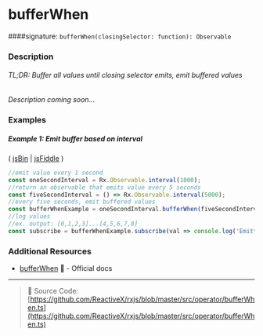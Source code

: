 # bufferWhen
####signature: `bufferWhen(closingSelector: function): Observable`

### Description

###### TL;DR: Buffer all values until closing selector emits, emit buffered values

*Description coming soon...*

### Examples

##### Example 1: Emit buffer based on interval

( [jsBin](http://jsbin.com/vugerupube/1/edit?js,console) | [jsFiddle](https://jsfiddle.net/btroncone/nr9agfuL/) )

```js
//emit value every 1 second
const oneSecondInterval = Rx.Observable.interval(1000);
//return an observable that emits value every 5 seconds
const fiveSecondInterval = () => Rx.Observable.interval(5000);
//every five seconds, emit buffered values
const bufferWhenExample = oneSecondInterval.bufferWhen(fiveSecondInterval);
//log values
//ex. output: [0,1,2,3]...[4,5,6,7,8]
const subscribe = bufferWhenExample.subscribe(val => console.log('Emitted Buffer: ', val));
```


### Additional Resources
* [bufferWhen](http://reactivex.io/rxjs/class/es6/Observable.js~Observable.html#instance-method-bufferWhen) :newspaper: - Official docs

---
> :file_folder: Source Code:  [https://github.com/ReactiveX/rxjs/blob/master/src/operator/bufferWhen.ts](https://github.com/ReactiveX/rxjs/blob/master/src/operator/bufferWhen.ts)